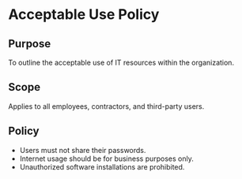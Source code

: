 # Acceptable Use Policy

## Purpose
To outline the acceptable use of IT resources within the organization.

## Scope
Applies to all employees, contractors, and third-party users.

## Policy
- Users must not share their passwords.
- Internet usage should be for business purposes only.
- Unauthorized software installations are prohibited.
